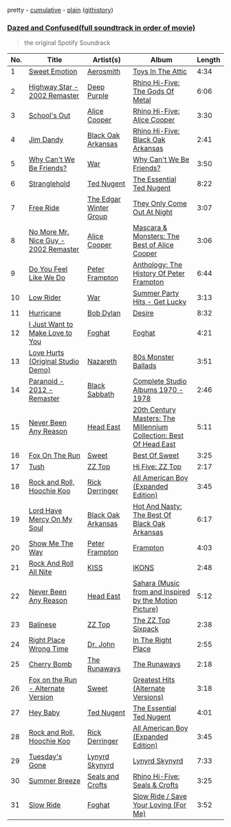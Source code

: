 pretty - [cumulative](/playlists/cumulative/Dazed%20and%20Confused(full%20soundtrack%20in%20order%20of%20movie).md) - [plain](/playlists/plain/6vBhr02ZjJGHZQQKWCKjfC) ([githistory](https://github.githistory.xyz/mackorone/spotify-playlist-archive/blob/main/playlists/plain/6vBhr02ZjJGHZQQKWCKjfC))

### [Dazed and Confused(full soundtrack in order of movie)](https://open.spotify.com/playlist/6vBhr02ZjJGHZQQKWCKjfC)

> the original Spotify Soundrack 

| No. | Title | Artist(s) | Album | Length |
|---|---|---|---|---|
| 1 | [Sweet Emotion](https://open.spotify.com/track/24NwBd5vZ2CK8VOQVnqdxr) | [Aerosmith](https://open.spotify.com/artist/7Ey4PD4MYsKc5I2dolUwbH) | [Toys In The Attic](https://open.spotify.com/album/36IxIOGEBAXVozDSiVs09B) | 4:34 |
| 2 | [Highway Star - 2002 Remaster](https://open.spotify.com/track/5xYrOWCMbGrHwV9llkykLb) | [Deep Purple](https://open.spotify.com/artist/568ZhdwyaiCyOGJRtNYhWf) | [Rhino Hi-Five: The Gods Of Metal](https://open.spotify.com/album/1IfxMEDE1dPpZ0UQvFIBoC) | 6:06 |
| 3 | [School's Out](https://open.spotify.com/track/64AVYDqfhYDsiILoe0BkUV) | [Alice Cooper](https://open.spotify.com/artist/3EhbVgyfGd7HkpsagwL9GS) | [Rhino Hi-Five: Alice Cooper](https://open.spotify.com/album/3Gf1ONyBEi31dcLtzqC9le) | 3:30 |
| 4 | [Jim Dandy](https://open.spotify.com/track/1V8AIsR3gIiGL0mOZMld9q) | [Black Oak Arkansas](https://open.spotify.com/artist/07xwCifj3iE7F6fYHin4TU) | [Rhino Hi-Five: Black Oak Arkansas](https://open.spotify.com/album/6w1kCBktVHai29IDMRW2Og) | 2:41 |
| 5 | [Why Can't We Be Friends?](https://open.spotify.com/track/413T0g8pNNXYX6t5RqHvx7) | [War](https://open.spotify.com/artist/3ICyfoySNDZqtBVmaBT84I) | [Why Can't We Be Friends?](https://open.spotify.com/album/6IaC3IRa3OAl6bHmdmjPTf) | 3:50 |
| 6 | [Stranglehold](https://open.spotify.com/track/2wSklOtazPXsuQEBvFL6Ru) | [Ted Nugent](https://open.spotify.com/artist/21ysNsPzHdqYN2fQ75ZswG) | [The Essential Ted Nugent](https://open.spotify.com/album/0n5v0O4M1D6Cw5d4KZb5mQ) | 8:22 |
| 7 | [Free Ride](https://open.spotify.com/track/4DhbiXEuV7JxSR0wuqetTa) | [The Edgar Winter Group](https://open.spotify.com/artist/7j9PMegEgVN1fNp8NZXNCI) | [They Only Come Out At Night](https://open.spotify.com/album/4CNEJF5wYGqhOYEKq8ciu8) | 3:07 |
| 8 | [No More Mr. Nice Guy - 2002 Remaster](https://open.spotify.com/track/5LY8GsHfU7G6tmeXxStEb6) | [Alice Cooper](https://open.spotify.com/artist/3EhbVgyfGd7HkpsagwL9GS) | [Mascara & Monsters: The Best of Alice Cooper](https://open.spotify.com/album/1d4QbAGdK7t9IgKQ7fI6SP) | 3:06 |
| 9 | [Do You Feel Like We Do](https://open.spotify.com/track/6GYbSZfrqPUVKcSFLNvx2Z) | [Peter Frampton](https://open.spotify.com/artist/0543y7yrvny4KymoaneT4W) | [Anthology: The History Of Peter Frampton](https://open.spotify.com/album/4iECnc3KVZK4ulIrX9PzP9) | 6:44 |
| 10 | [Low Rider](https://open.spotify.com/track/26G8PkvqYUyMlmuoCb1a5T) | [War](https://open.spotify.com/artist/7zyGji5gJ1cWxxyhchimNJ) | [Summer Party Hits - Get Lucky](https://open.spotify.com/album/1vj8rEQ15adpeQFnhNEEki) | 3:13 |
| 11 | [Hurricane](https://open.spotify.com/track/1lqMLr9Wj7SM2F9AikGcxN) | [Bob Dylan](https://open.spotify.com/artist/74ASZWbe4lXaubB36ztrGX) | [Desire](https://open.spotify.com/album/1T8usYsiGEMPMQOLFgJEbE) | 8:32 |
| 12 | [I Just Want to Make Love to You](https://open.spotify.com/track/48MQDFkvHlGnRQyUx6ZXVe) | [Foghat](https://open.spotify.com/artist/6x33CmZWo2Ve4hxYl2Craq) | [Foghat](https://open.spotify.com/album/436NeoRUt1APoubE867iBx) | 4:21 |
| 13 | [Love Hurts (Original Studio Demo)](https://open.spotify.com/track/1ivFfZyjF4b4GqzrNtOaXS) | [Nazareth](https://open.spotify.com/artist/6fvN9GmMCVKb5LY0WsnjFP) | [80s Monster Ballads](https://open.spotify.com/album/6Ym3v8BbsLOebq0kPbR54a) | 3:51 |
| 14 | [Paranoid - 2012 - Remaster](https://open.spotify.com/track/7nVxwYcdX9bG18qA9k74ID) | [Black Sabbath](https://open.spotify.com/artist/5M52tdBnJaKSvOpJGz8mfZ) | [Complete Studio Albums 1970 - 1978](https://open.spotify.com/album/0B3iKYQdQ3M1WrSeWig1Ay) | 2:46 |
| 15 | [Never Been Any Reason](https://open.spotify.com/track/3L3LjQQgOagioYQ4v748Vm) | [Head East](https://open.spotify.com/artist/55UamRmLvoS6q7iWPzUrCC) | [20th Century Masters: The Millennium Collection: Best Of Head East](https://open.spotify.com/album/3KsoKMVBZtKE0gF1IKDt3q) | 5:11 |
| 16 | [Fox On The Run](https://open.spotify.com/track/66gG8RzSA2sVQwME8e43wX) | [Sweet](https://open.spotify.com/artist/3JaAGmSTpJK35DqWrDUzBz) | [Best Of Sweet](https://open.spotify.com/album/7I5IWDrFPKeqhRSnd6QrXG) | 3:25 |
| 17 | [Tush](https://open.spotify.com/track/5QaQnaDC7nR1mkRN9zXNnS) | [ZZ Top](https://open.spotify.com/artist/2AM4ilv6UzW0uMRuqKtDgN) | [Hi Five: ZZ Top](https://open.spotify.com/album/1r9GwKHDyey10tYsAiAzAr) | 2:17 |
| 18 | [Rock and Roll, Hoochie Koo](https://open.spotify.com/track/4VDHlRakaVHzHE8PUdcU49) | [Rick Derringer](https://open.spotify.com/artist/1FX4aA0cUcWndv39j1YoTm) | [All American Boy (Expanded Edition)](https://open.spotify.com/album/2qUO0zPeu06VHisaFdmqpZ) | 3:45 |
| 19 | [Lord Have Mercy On My Soul](https://open.spotify.com/track/7gtkccvKjlx6Ofp2vWUSM0) | [Black Oak Arkansas](https://open.spotify.com/artist/07xwCifj3iE7F6fYHin4TU) | [Hot And Nasty: The Best Of Black Oak Arkansas](https://open.spotify.com/album/2xbp3KckKfBOvpUdoQIcFE) | 6:17 |
| 20 | [Show Me The Way](https://open.spotify.com/track/6BD1X1PeV5UzYUdiVaD2yL) | [Peter Frampton](https://open.spotify.com/artist/0543y7yrvny4KymoaneT4W) | [Frampton](https://open.spotify.com/album/0mRXKbepKXO0Il8H1uMaaX) | 4:03 |
| 21 | [Rock And Roll All Nite](https://open.spotify.com/track/4DmkQZINxKk2QO5oBxbfIX) | [KISS](https://open.spotify.com/artist/07XSN3sPlIlB2L2XNcTwJw) | [IKONS](https://open.spotify.com/album/3PriQcpZjPyX2sCmnl9BRV) | 2:48 |
| 22 | [Never Been Any Reason](https://open.spotify.com/track/3Wv9gFR7IlP3EtKi217gzM) | [Head East](https://open.spotify.com/artist/55UamRmLvoS6q7iWPzUrCC) | [Sahara (Music from and Inspired by the Motion Picture)](https://open.spotify.com/album/0LmPN9el4ar6fqsBQKLo1S) | 5:12 |
| 23 | [Balinese](https://open.spotify.com/track/3cNHj5ns97x7tJotZ8fkcl) | [ZZ Top](https://open.spotify.com/artist/2AM4ilv6UzW0uMRuqKtDgN) | [The ZZ Top Sixpack](https://open.spotify.com/album/7qiuWLGm20GqQ19ykHbGAF) | 2:38 |
| 24 | [Right Place Wrong Time](https://open.spotify.com/track/0I2ELF6uHlL4ABu9aFiou7) | [Dr. John](https://open.spotify.com/artist/320TrJub4arztwXRm7kqVO) | [In The Right Place](https://open.spotify.com/album/1b1ljTXAkcugOLAHkIi7Eq) | 2:55 |
| 25 | [Cherry Bomb](https://open.spotify.com/track/7cdnq45E9aP2XDStHg5vd7) | [The Runaways](https://open.spotify.com/artist/5eTq3PxbOh5vgeRXKNqPyV) | [The Runaways](https://open.spotify.com/album/5DVNCzpvDrSEIFiU7hm8ey) | 2:18 |
| 26 | [Fox on the Run - Alternate Version](https://open.spotify.com/track/4FQf1wrg6xlcfxQC7ZTIpy) | [Sweet](https://open.spotify.com/artist/3JaAGmSTpJK35DqWrDUzBz) | [Greatest Hits (Alternate Versions)](https://open.spotify.com/album/3VB90nLVTry4FPkYrSJzZw) | 3:18 |
| 27 | [Hey Baby](https://open.spotify.com/track/0BGPdHDFE6TQiyffrtvb32) | [Ted Nugent](https://open.spotify.com/artist/21ysNsPzHdqYN2fQ75ZswG) | [The Essential Ted Nugent](https://open.spotify.com/album/0n5v0O4M1D6Cw5d4KZb5mQ) | 4:01 |
| 28 | [Rock and Roll, Hoochie Koo](https://open.spotify.com/track/4VDHlRakaVHzHE8PUdcU49) | [Rick Derringer](https://open.spotify.com/artist/1FX4aA0cUcWndv39j1YoTm) | [All American Boy (Expanded Edition)](https://open.spotify.com/album/2qUO0zPeu06VHisaFdmqpZ) | 3:45 |
| 29 | [Tuesday's Gone](https://open.spotify.com/track/7fLCvzXRYVJWbxQ0q55kFN) | [Lynyrd Skynyrd](https://open.spotify.com/artist/4MVyzYMgTwdP7Z49wAZHx0) | [Lynyrd Skynyrd](https://open.spotify.com/album/4vAJUpmfYPk9YscfJnXG9B) | 7:33 |
| 30 | [Summer Breeze](https://open.spotify.com/track/0acQgAidYiiSWQrPZHHkzo) | [Seals and Crofts](https://open.spotify.com/artist/6jdObwsrIjSRnBbMw6lPBj) | [Rhino Hi-Five: Seals & Crofts](https://open.spotify.com/album/2UEJ6XuVn2hoN0Obszt9iU) | 3:25 |
| 31 | [Slow Ride](https://open.spotify.com/track/4MYb7NWLwXNDB7bYs3HeX8) | [Foghat](https://open.spotify.com/artist/6x33CmZWo2Ve4hxYl2Craq) | [Slow Ride / Save Your Loving (For Me)](https://open.spotify.com/album/26m6IjR3ZAUsYqSekFKqCq) | 3:52 |